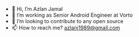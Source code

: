 - 👋 Hi, I’m Azlan Jamal
- 👀 I’m working as Senior Android Engineer at Vorto
- 💞️ I’m looking to contribute to any open source
- 📫 How to reach me? azlanj1989@gmail.com

<!---
aznj/aznj is a ✨ special ✨ repository because its `README.md` (this file) appears on your GitHub profile.
You can click the Preview link to take a look at your changes.
--->
